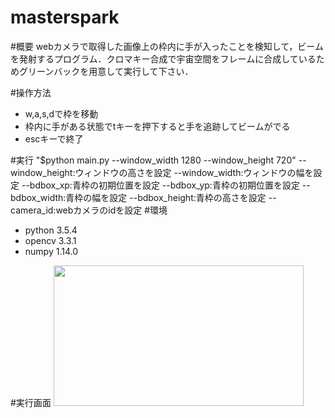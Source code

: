 # masterspark
#概要
webカメラで取得した画像上の枠内に手が入ったことを検知して，ビームを発射するプログラム．クロマキー合成で宇宙空間をフレームに合成しているためグリーンバックを用意して実行して下さい．

#操作方法
* w,a,s,dで枠を移動
* 枠内に手がある状態でtキーを押下すると手を追跡してビームがでる
* escキーで終了

#実行
"$python main.py --window_width 1280 --window_height 720"
--window_height:ウィンドウの高さを設定
--window_width:ウィンドウの幅を設定
--bdbox_xp:青枠の初期位置を設定
--bdbox_yp:青枠の初期位置を設定
--bdbox_width:青枠の幅を設定
--bdbox_height:青枠の高さを設定
--camera_id:webカメラのidを設定
#環境
* python 3.5.4
* opencv 3.3.1
* numpy 1.14.0

#実行画面
<img src = "https://user-images.githubusercontent.com/37826053/42122640-aca1b7e6-7c7f-11e8-9bcd-50193faef0e5.jpg" width="400px" height="225">
